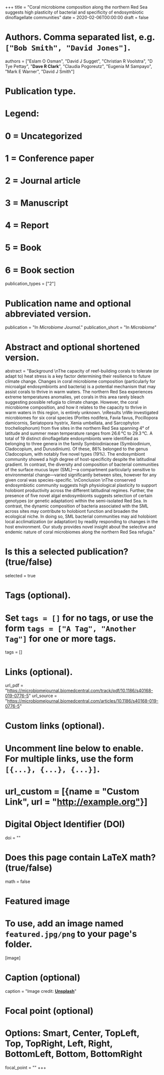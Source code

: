 +++
title = "Coral microbiome composition along the northern Red Sea suggests high plasticity of bacterial and specificity of endosymbiotic dinoflagellate communities"
date = 2020-02-06T00:00:00
draft = false

# Authors. Comma separated list, e.g. `["Bob Smith", "David Jones"]`.
authors = ["Eslam O Osman", "David J Sugget", "Christian R Voolstra", "D Tye Pettay", "**Dave R Clark**", "Claudia Pogoreutz", "Eugenia M Sampayo", "Mark E Warner", "David J Smith"]

# Publication type.
# Legend:
# 0 = Uncategorized
# 1 = Conference paper
# 2 = Journal article
# 3 = Manuscript
# 4 = Report
# 5 = Book
# 6 = Book section
publication_types = ["2"]

# Publication name and optional abbreviated version.
publication = "In *Microbiome Journal*."
publication_short = "In *Microbiome*"

# Abstract and optional shortened version.
abstract = "Background  \nThe capacity of reef-building corals to tolerate (or adapt to) heat stress is a key factor determining their resilience to future climate change. Changes in coral microbiome composition (particularly for microalgal endosymbionts and bacteria) is a potential mechanism that may assist corals to thrive in warm waters. The northern Red Sea experiences extreme temperatures anomalies, yet corals in this area rarely bleach suggesting possible refugia to climate change. However, the coral microbiome composition, and how it relates to the capacity to thrive in warm waters in this region, is entirely unknown.  \nResults  \nWe investigated microbiomes for six coral species (Porites nodifera, Favia favus, Pocillopora damicornis, Seriatopora hystrix, Xenia umbellata, and Sarcophyton trocheliophorum) from five sites in the northern Red Sea spanning 4° of latitude and summer mean temperature ranges from 26.6 °C to 29.3 °C. A total of 19 distinct dinoflagellate endosymbionts were identified as belonging to three genera in the family Symbiodiniaceae (Symbiodinium, Cladocopium, and Durusdinium). Of these, 86% belonged to the genus Cladocopium, with notably five novel types (19%). The endosymbiont community showed a high degree of host-specificity despite the latitudinal gradient. In contrast, the diversity and composition of bacterial communities of the surface mucus layer (SML)—a compartment particularly sensitive to environmental change—varied significantly between sites, however for any given coral was species-specific.  \nConclusion  \nThe conserved endosymbiotic community suggests high physiological plasticity to support holobiont productivity across the different latitudinal regimes. Further, the presence of five novel algal endosymbionts suggests selection of certain genotypes (or genetic adaptation) within the semi-isolated Red Sea. In contrast, the dynamic composition of bacteria associated with the SML across sites may contribute to holobiont function and broaden the ecological niche. In doing so, SML bacterial communities may aid holobiont local acclimatization (or adaptation) by readily responding to changes in the host environment. Our study provides novel insight about the selective and endemic nature of coral microbiomes along the northern Red Sea refugia."

# Is this a selected publication? (true/false)
selected = true

# Tags (optional).
#   Set `tags = []` for no tags, or use the form `tags = ["A Tag", "Another Tag"]` for one or more tags.
tags = []

# Links (optional).
url_pdf = "https://microbiomejournal.biomedcentral.com/track/pdf/10.1186/s40168-019-0776-5"
url_source = "https://microbiomejournal.biomedcentral.com/articles/10.1186/s40168-019-0776-5"

# Custom links (optional).
#   Uncomment line below to enable. For multiple links, use the form `[{...}, {...}, {...}]`.
# url_custom = [{name = "Custom Link", url = "http://example.org"}]

# Digital Object Identifier (DOI)
doi = ""

# Does this page contain LaTeX math? (true/false)
math = false

# Featured image
# To use, add an image named `featured.jpg/png` to your page's folder.
[image]
  # Caption (optional)
  caption = "Image credit: [**Unsplash**](https://unsplash.com/photos/pLCdAaMFLTE)"

  # Focal point (optional)
  # Options: Smart, Center, TopLeft, Top, TopRight, Left, Right, BottomLeft, Bottom, BottomRight
  focal_point = ""
+++
